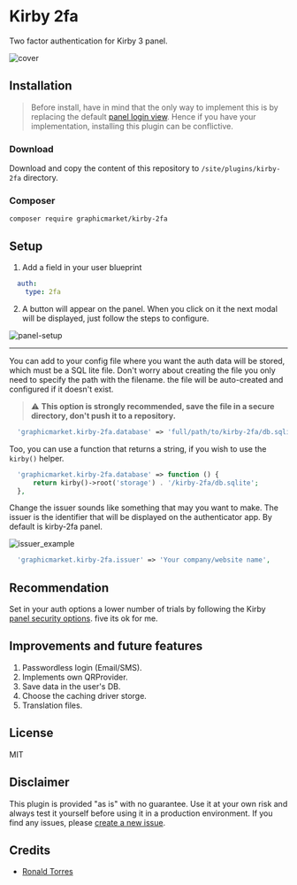 # Kirby 2fa

Two factor authentication for Kirby 3 panel.

![cover](https://raw.githubusercontent.com/graphicmarket/kirby-2fa/develop/.github/cover%20kiby2fa.png)

## Installation

>Before install, have in mind that the only way to implement this is by replacing the default [panel login view](https://getkirby.com/docs/reference/plugins/extensions/panel-login). Hence if you have your implementation, installing this plugin can be conflictive.

### Download

Download and copy the content of this repository to `/site/plugins/kirby-2fa` directory.

### Composer

```
composer require graphicmarket/kirby-2fa
```

## Setup

1. Add a field in your user blueprint
  ```yaml
    auth:
      type: 2fa
  ```

2. A button will appear on the panel. When you click on it the next modal will be displayed, just follow the steps to configure.

![panel-setup](https://raw.githubusercontent.com/graphicmarket/kirby-2fa/develop/.github/Panel%20setup%201.png)

****

You can add to your config file where you want the auth data will be stored, which must be a SQL lite file. Don't worry about creating the file you only need to specify the path with the filename. the file will be auto-created and configured if it doesn't exist.

>:warning: **This option is strongly recommended, save the file in a secure directory, don't push it to a repository.**


```php
  'graphicmarket.kirby-2fa.database' => 'full/path/to/kirby-2fa/db.sqlite'
```

Too, you can use a function that returns a string, if you wish to use the `kirby()` helper.

```php
  'graphicmarket.kirby-2fa.database' => function () {
      return kirby()->root('storage') . '/kirby-2fa/db.sqlite';
  },
```

Change the issuer sounds like something that may you want to make. The issuer is the identifier that will be displayed on the authenticator app. By default is kirby-2fa panel.

![issuer_example](https://raw.githubusercontent.com/graphicmarket/kirby-2fa/develop/.github/issuer%20exaple.png)

```php
  'graphicmarket.kirby-2fa.issuer' => 'Your company/website name',
```

## Recommendation

Set in your auth options a lower number of trials by following the Kirby [panel security options](https://getkirby.com/docs/reference/system/options/auth). five its ok for me.

## Improvements and future features

1. Passwordless login (Email/SMS).
2. Implements own QRProvider.
3. Save data in the user's DB.
4. Choose the caching driver storge.
5. Translation files.

## License

MIT

## Disclaimer

This plugin is provided "as is" with no guarantee. Use it at your own risk and always test it yourself before using it in a production environment. If you find any issues, please [create a new issue](https://github.com/graphicmarket/kirby-2fa/issues/new/choose).

## Credits

- [Ronald Torres](https://github.com/ronaldtorres)
